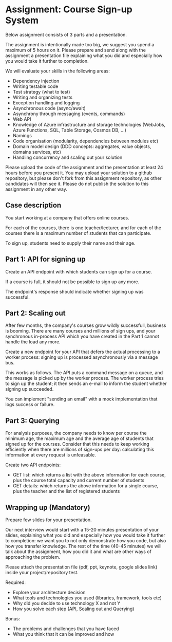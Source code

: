 # Assignment: Course Sign-up System

Below assignment consists of 3 parts and a presentation.

The assignment is intentionally made too big, we suggest you spend a maximum of 5 hours on it. Please prepare and send along with the assignment a presentation file explaining what you did and especially how you would take it further to completion.

We will evaluate your skills in the following areas:
- Dependency injection
- Writing testable code
- Test strategy (what to test)
- Writing and organizing tests
- Exception handling and logging
- Asynchronous code (async/await)
- Asynchrony through messaging (events, commands)
- Web API
- Knowledge of Azure infrastructure and storage technologies (WebJobs, Azure Functions, SQL, Table Storage, Cosmos DB, ...)
- Namings
- Code organisation (modularity, dependencies between modules etc)
- Domain model design (DDD concepts: aggregates, value objects, domains services, etc)
- Handling concurrency and scaling out your solution

Please upload the code of the assignment and the presentation at least 24 hours before you present it. You may upload your solution to a github repository, but please don't fork from this assignment repository, as other candidates will then see it. Please do not publish the solution to this assignment in any other way.

## Case description

You start working at a company that offers online courses.

For each of the courses, there is one teacher/lecturer, and for each of the courses
there is a maximum number of students that can participate. 

To sign up, students need to supply their name and their age.

## Part 1: API for signing up

Create an API endpoint with which students can sign up for a course. 

If a course is full, it should not be possible to sign up any more.

The endpoint's response should indicate whether signing up was successful.

## Part 2: Scaling out

After few months, the company's courses grow wildly successfull, business is 
booming. There are many courses and millions of sign ups, and your synchronous 
in-process API which you have created in the Part 1 cannot handle the load any more.

Create a new endpoint for your API that defers the actual processing to a 
worker process: signing up is processed asynchronously via a message bus.

This works as follows. The API puts a command message on a queue, and the 
message is picked up by the worker process. The worker process tries to sign 
up the student; it then sends an e-mail to inform the student whether signing 
up succeeded.

You can implement "sending an email" with a mock implementation that logs 
success or failure. 

## Part 3: Querying

For analysis purposes, the company needs to know per course the minimum age, the
maximum age and the average age of students that signed up for the courses.
Consider that this needs to keep working efficiently when there are millions 
of sign-ups per day: calculating this information at every request is unfeasable.

Create two API endpoints:
- GET list: which returns a list with the above information for each course, plus
the course total capacity and current number of students
- GET details: which returns the above information for a single course, plus
the teacher and the list of registered students

## Wrapping up (Mandatory)
Prepare few slides for your presentation.

Our next interview would start with a 15-20 minutes presentation of your slides, explaining what you did and especially how you would take it further to completion: we want you to not only demonstrate how you code, but also how you transfer knowledge. The rest of the time (40-45 minutes) we will talk about the assignment, how you did it and what are other ways of approaching the problem.

Please attach the presentation file (pdf, ppt, keynote, google slides link) inside your project/repository test.

Required:
- Explore your architecture decision
- What tools and technologies you used (libraries, framework, tools etc)
- Why did you decide to use technology X and not Y
- How you solve each step (API, Scaling out and Querying)

Bonus:
- The problems and challenges that you have faced
- What you think that it can be improved and how
